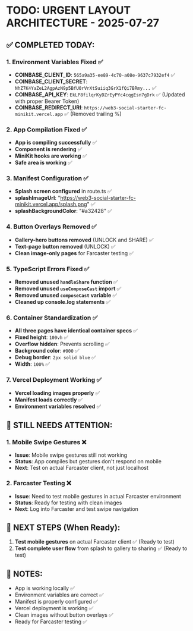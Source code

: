 # TODO: URGENT LAYOUT ARCHITECTURE - 2025-07-27

## ✅ **COMPLETED TODAY:**

### 1. Environment Variables Fixed ✅
- **COINBASE_CLIENT_ID**: `565a9a35-ee89-4c70-a08e-9637c7932ef4` ✅
- **COINBASE_CLIENT_SECRET**: `NhZ7K4YaZeL2AgpAzN9p5BfU0rVrXtSuiiq3GrX1fQi7BRmy...` ✅
- **COINBASE_API_KEY**: `EkLP8filqrKyDZrEyPYc4cqgEsn7gDrk` ✅ (Updated with proper Bearer Token)
- **COINBASE_REDIRECT_URI**: `https://web3-social-starter-fc-minikit.vercel.app` ✅ (Removed trailing %)

### 2. App Compilation Fixed ✅
- **App is compiling successfully** ✅
- **Component is rendering** ✅
- **MiniKit hooks are working** ✅
- **Safe area is working** ✅

### 3. Manifest Configuration ✅
- **Splash screen configured** in route.ts ✅
- **splashImageUrl**: "https://web3-social-starter-fc-minikit.vercel.app/splash.png" ✅
- **splashBackgroundColor**: "#a32428" ✅

### 4. Button Overlays Removed ✅
- **Gallery-hero buttons removed** (UNLOCK and SHARE) ✅
- **Text-page button removed** (UNLOCK) ✅
- **Clean image-only pages** for Farcaster testing ✅

### 5. TypeScript Errors Fixed ✅
- **Removed unused `handleShare` function** ✅
- **Removed unused `useComposeCast` import** ✅
- **Removed unused `composeCast` variable** ✅
- **Cleaned up console.log statements** ✅

### 6. Container Standardization ✅
- **All three pages have identical container specs** ✅
- **Fixed height**: `100vh` ✅
- **Overflow hidden**: Prevents scrolling ✅
- **Background color**: `#000` ✅
- **Debug border**: `2px solid blue` ✅
- **Width**: `100%` ✅

### 7. Vercel Deployment Working ✅
- **Vercel loading images properly** ✅
- **Manifest loads correctly** ✅
- **Environment variables resolved** ✅

## 🚨 **STILL NEEDS ATTENTION:**

### 1. Mobile Swipe Gestures ❌
- **Issue**: Mobile swipe gestures still not working
- **Status**: App compiles but gestures don't respond on mobile
- **Next**: Test on actual Farcaster client, not just localhost

### 2. Farcaster Testing ❌
- **Issue**: Need to test mobile gestures in actual Farcaster environment
- **Status**: Ready for testing with clean images
- **Next**: Log into Farcaster and test swipe navigation

## 🎯 **NEXT STEPS (When Ready):**

1. **Test mobile gestures** on actual Farcaster client ✅ (Ready to test)
2. **Test complete user flow** from splash to gallery to sharing ✅ (Ready to test)

## 📝 **NOTES:**
- App is working locally ✅
- Environment variables are correct ✅
- Manifest is properly configured ✅
- Vercel deployment is working ✅
- Clean images without button overlays ✅
- Ready for Farcaster testing ✅ 